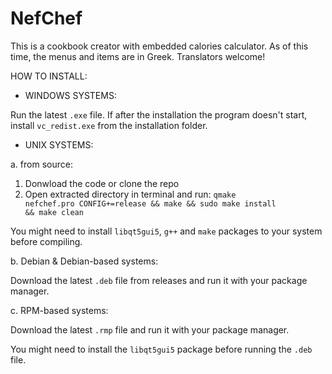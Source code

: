 # NefChef

This is a cookbook creator with embedded calories calculator.
As of this time, the menus and items are in Greek. Translators welcome!

HOW TO INSTALL:

- WINDOWS SYSTEMS:

Run the latest <code>.exe</code> file.
If after the installation the program doesn't start, install <code>vc_redist.exe</code> from the installation folder.


- UNIX SYSTEMS:

a. from source:

1. Donwload the code or clone the repo
2. Open extracted directory in terminal and run:
   <code>qmake nefchef.pro CONFIG+=release && make && sudo make install && make clean</code>
   
You might need to install <code>libqt5gui5</code>, <code>g++</code> and <code>make</code> packages to your system before compiling.


b. Debian & Debian-based systems:

Download the latest <code>.deb</code> file from releases and run it with your package manager.

c. RPM-based systems:

Download the latest <code>.rmp</code> file and run it with your package manager.

You might need to install the <code>libqt5gui5</code> package before running the <code>.deb</code> file.
